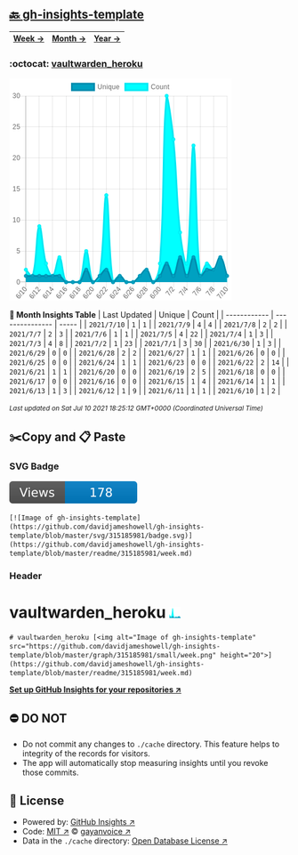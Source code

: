 ## [🔙 gh-insights-template](https://github.com/davidjameshowell/gh-insights-template)
| [**Week →**](https://github.com/davidjameshowell/gh-insights-template/blob/master/readme/315185981/week.md) | [**Month →**](https://github.com/davidjameshowell/gh-insights-template/blob/master/readme/315185981/month.md) | [**Year →**](https://github.com/davidjameshowell/gh-insights-template/blob/master/readme/315185981/year.md) |
 | ------------ | --------------- | ----- |

### :octocat: [vaultwarden_heroku](https://github.com/davidjameshowell/vaultwarden_heroku)
![Image of gh-insights-template](https://github.com/davidjameshowell/gh-insights-template/blob/master/graph/315185981/large/month.png)

**:calendar: Month Insights Table**
| Last Updated | Unique | Count |
 | ------------ | --------------- | ----- |
 | `2021/7/10` |  `1` | `1` |
 | `2021/7/9` |  `4` | `4` |
 | `2021/7/8` |  `2` | `2` |
 | `2021/7/7` |  `2` | `3` |
 | `2021/7/6` |  `1` | `1` |
 | `2021/7/5` |  `4` | `22` |
 | `2021/7/4` |  `1` | `3` |
 | `2021/7/3` |  `4` | `8` |
 | `2021/7/2` |  `1` | `23` |
 | `2021/7/1` |  `3` | `30` |
 | `2021/6/30` |  `1` | `3` |
 | `2021/6/29` |  `0` | `0` |
 | `2021/6/28` |  `2` | `2` |
 | `2021/6/27` |  `1` | `1` |
 | `2021/6/26` |  `0` | `0` |
 | `2021/6/25` |  `0` | `0` |
 | `2021/6/24` |  `1` | `1` |
 | `2021/6/23` |  `0` | `0` |
 | `2021/6/22` |  `2` | `14` |
 | `2021/6/21` |  `1` | `1` |
 | `2021/6/20` |  `0` | `0` |
 | `2021/6/19` |  `2` | `5` |
 | `2021/6/18` |  `0` | `0` |
 | `2021/6/17` |  `0` | `0` |
 | `2021/6/16` |  `0` | `0` |
 | `2021/6/15` |  `1` | `4` |
 | `2021/6/14` |  `1` | `1` |
 | `2021/6/13` |  `1` | `3` |
 | `2021/6/12` |  `1` | `9` |
 | `2021/6/11` |  `1` | `1` |
 | `2021/6/10` |  `1` | `2` |

<small><i>Last updated on Sat Jul 10 2021 18:25:12 GMT+0000 (Coordinated Universal Time)</i></small>

## ✂️Copy and 📋 Paste
### SVG Badge
[![Image of gh-insights-template](https://github.com/davidjameshowell/gh-insights-template/blob/master/svg/315185981/badge.svg)](https://github.com/davidjameshowell/gh-insights-template/blob/master/readme/315185981/week.md)
```readme
[![Image of gh-insights-template](https://github.com/davidjameshowell/gh-insights-template/blob/master/svg/315185981/badge.svg)](https://github.com/davidjameshowell/gh-insights-template/blob/master/readme/315185981/week.md)
```
### Header
# vaultwarden_heroku [<img alt="Image of gh-insights-template" src="https://github.com/davidjameshowell/gh-insights-template/blob/master/graph/315185981/small/week.png" height="20">](https://github.com/davidjameshowell/gh-insights-template/blob/master/readme/315185981/week.md)
```readme
# vaultwarden_heroku [<img alt="Image of gh-insights-template" src="https://github.com/davidjameshowell/gh-insights-template/blob/master/graph/315185981/small/week.png" height="20">](https://github.com/davidjameshowell/gh-insights-template/blob/master/readme/315185981/week.md)
```
[**Set up GitHub Insights for your repositories ↗️**](https://github.com/gayanvoice/github-insights)
## ⛔ DO NOT
- Do not commit any changes to `./cache` directory. This feature helps to integrity of the records for visitors.
- The app will automatically stop measuring insights until you revoke those commits.
## 📄 License
- Powered by: [GitHub Insights ↗️](https://github.com/gayanvoice/github-insights)
- Code: [MIT ↗️](./LICENSE) © [gayanvoice ↗️](https://github.com/gayanvoice)
- Data in the `./cache` directory: [Open Database License ↗️](https://opendatacommons.org/licenses/odbl/1-0/)